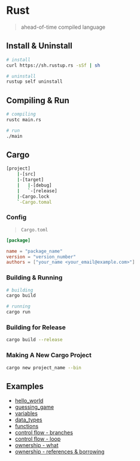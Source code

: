 # Rust

> ahead-of-time compiled language

## Install & Uninstall

```bash
# install
curl https://sh.rustup.rs -sSf | sh

# uninstall
rustup self uninstall
```

## Compiling & Run

```bash
# compiling
rustc main.rs

# run
./main
```

## Cargo

```bash
[project]
    |-[src]
    |-[target]
    |   |-[debug]
    |   `-[release]
    |-Cargo.lock
    `-Cargo.tomal

```

### Config

> `Cargo.toml`

```toml
[package]

name = "package_name"
version = "version_number"
authors = ["your_name <your_email@example.com>"]
```

### Building & Running

```bash
# building
cargo build

# running
cargo run
```

### Building for Release

```bash
cargo build --release
```

### Making A New Cargo Project

```bash
cargo new project_name --bin
```

## Examples

* [hello_world](./hello_world)
* [guessing_game](./guessing_game)
* [variables](./variables)
* [data_types](./data_types)
* [functions](./functions)
* [control flow - branches](./control_flow_branches)
* [control flow - loop](./control_flow_loop)
* [ownership - what](./ownership_what)
* [ownership - references & borrowing](./ownership_references_borrowing)
